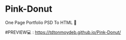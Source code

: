 # Pink-Donut
One Page Portfolio PSD To HTML 🌟

#PREVIEW💻 : https://tdtonmoydeb.github.io/Pink-Donut/

